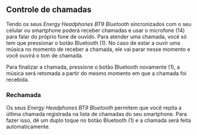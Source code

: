 ## Controle de chamadas

Tendo os seus *Energy Headphones BT9 Bluetooth* sincronizados com o seu celular ou smartphone poderá receber chamadas e usar o microfone (14) para falar do próprio fone de ouvido.
Para atender uma chamada, você só tem que pressionar o botão Bluetooth (1). No caso de estar a ouvir uma música no momento de receber a chamada, ele vai parar nesse momento e você ouvirá o tom de chamada.

Para finalizar a chamada, pressione o botão Bluetooth novamente (1), a música será retomada a partir do mesmo momento em que a chamada foi recebida.

### Rechamada

Os seus *Energy Headphones BT9 Bluetooth* permitem que você repita a última chamada registrada na lista de chamadas do seu smartphone. Para fazer isso, dê um duplo toque no botão Bluetooth (1) e a chamada será feita automaticamente.
